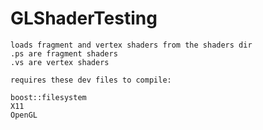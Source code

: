 #  GLShaderTesting
    loads fragment and vertex shaders from the shaders dir
    .ps are fragment shaders
    .vs are vertex shaders
    
    requires these dev files to compile:
    
    boost::filesystem
    X11
    OpenGL

